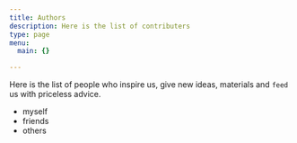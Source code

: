 ```yaml
---
title: Authors
description: Here is the list of contributers
type: page
menu:
  main: {}

---
```


Here is the list of people who inspire us, give new ideas, materials and `feed` us with priceless advice.

- myself
- friends
- others
